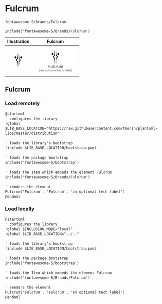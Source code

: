 # Fulcrum


```text
fontawesome-5/Brands/Fulcrum
```

```text
include('fontawesome-5/Brands/Fulcrum')
```



| Illustration | Fulcrum |
| :---: | :---: |
| ![illustration for Illustration](../../fontawesome-5/Brands/Fulcrum.png) | ![illustration for Fulcrum](../../fontawesome-5/Brands/Fulcrum.Local.png) |




## Fulcrum

### Load remotely
```plantuml
@startuml
' configures the library
!global $LIB_BASE_LOCATION="https://raw.githubusercontent.com/tmorin/plantuml-libs/master/distribution"

' loads the library's bootstrap
!include $LIB_BASE_LOCATION/bootstrap.puml

' loads the package bootstrap
include('fontawesome-5/bootstrap')

' loads the Item which embeds the element Fulcrum
include('fontawesome-5/Brands/Fulcrum')

' renders the element
Fulcrum('Fulcrum', 'Fulcrum', 'an optional tech label')
@enduml
```

### Load locally
```plantuml
@startuml
' configures the library
!global $INCLUSION_MODE="local"
!global $LIB_BASE_LOCATION="../.."

' loads the library's bootstrap
!include $LIB_BASE_LOCATION/bootstrap.puml

' loads the package bootstrap
include('fontawesome-5/bootstrap')

' loads the Item which embeds the element Fulcrum
include('fontawesome-5/Brands/Fulcrum')

' renders the element
Fulcrum('Fulcrum', 'Fulcrum', 'an optional tech label')
@enduml
```

